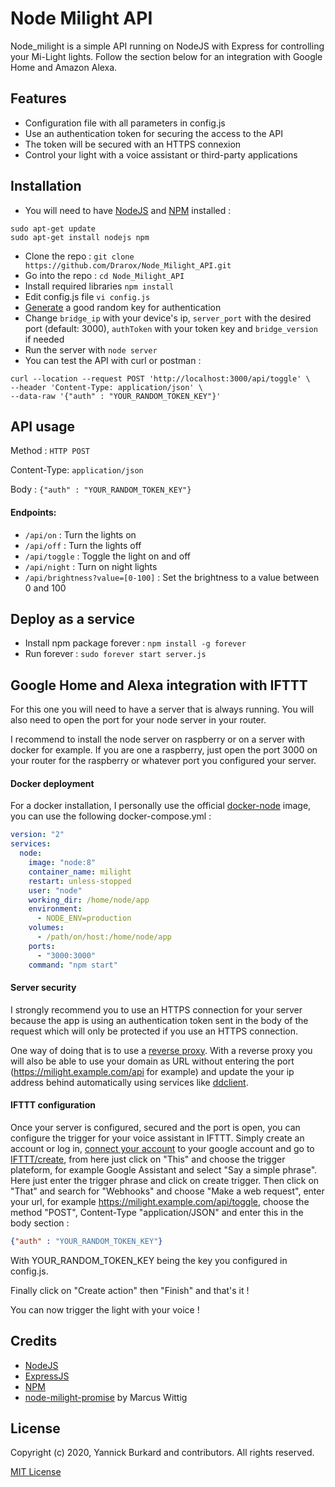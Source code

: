 # Node Milight API

Node_milight is a simple API running on NodeJS with Express for controlling your Mi-Light lights. Follow the section below for an integration with Google Home and Amazon Alexa.

## Features

- Configuration file with all parameters in config.js
- Use an authentication token for securing the access to the API
- The token will be secured with an HTTPS connexion
- Control your light with a voice assistant or third-party applications

## Installation

- You will need to have [NodeJS](https://nodejs.org/en/download/) and [NPM](https://www.npmjs.com/get-npm) installed :
```shell script
sudo apt-get update 
sudo apt-get install nodejs npm
```
- Clone the repo : `git clone https://github.com/Drarox/Node_Milight_API.git`
- Go into the repo : `cd Node_Milight_API`
- Install required libraries `npm install`
- Edit config.js file `vi config.js`
- [Generate](https://www.allkeysgenerator.com/Random/Security-Encryption-Key-Generator.aspx) a good random key for authentication
- Change `bridge_ip` with your device's ip, `server_port` with the desired port (default: 3000), `authToken` with your token key and `bridge_version` if needed
- Run the server with `node server`
- You can test the API with curl or postman :
```curl
curl --location --request POST 'http://localhost:3000/api/toggle' \
--header 'Content-Type: application/json' \
--data-raw '{"auth" : "YOUR_RANDOM_TOKEN_KEY"}'
```

## API usage

Method : `HTTP POST`

Content-Type: `application/json`

Body : `{"auth" : "YOUR_RANDOM_TOKEN_KEY"}`

#### Endpoints:
- `/api/on` : Turn the lights on
- `/api/off` : Turn the lights off
- `/api/toggle` : Toggle the light on and off
- `/api/night` : Turn on night lights
- `/api/brightness?value=[0-100]` : Set the brightness to a value between 0 and 100

## Deploy as a service
- Install npm package forever : `npm install -g forever`
- Run forever : `sudo forever start server.js`

## Google Home and Alexa integration with IFTTT

For this one you will need to have a server that is always running. You will also need to open the port for your node server in your router.

I recommend to install the node server on raspberry or on a server with docker for example.
If you are one a raspberry, just open the port 3000 on your router for the raspberry or whatever port you configured your server.

#### Docker deployment
For a docker installation, I personally use the official [docker-node](https://github.com/nodejs/docker-node) image, you can use the following docker-compose.yml :
 ```yml
 version: "2"
 services:
   node:
     image: "node:8"
     container_name: milight
     restart: unless-stopped
     user: "node"
     working_dir: /home/node/app
     environment:
       - NODE_ENV=production
     volumes:
       - /path/on/host:/home/node/app
     ports:
       - "3000:3000"
     command: "npm start"
 ```
#### Server security

I strongly recommend you to use an HTTPS connection for your server because the app is using an authentication token sent in the body of the request which will only be protected if you use an HTTPS connection.

One way of doing that is to use a [reverse proxy](https://docs.nginx.com/nginx/admin-guide/web-server/reverse-proxy/).
With a reverse proxy you will also be able to use your domain as URL without entering the port (https://milight.example.com/api for example) and update the your ip address behind automatically using services like [ddclient](https://github.com/ddclient/ddclient).

#### IFTTT configuration

Once your server is configured, secured and the port is open, you can configure the trigger for your voice assistant in IFTTT.
Simply create an account or log in, [connect your account](https://support.google.com/pixelphone/answer/7194656) to your google account and go to [IFTTT/create](https://ifttt.com/create/), from here just click on "This" and choose the trigger plateform, for example Google Assistant and select "Say a simple phrase". Here just enter the trigger phrase and click on create trigger. Then click on "That" and search for "Webhooks" and choose "Make a web request", enter your url, for example https://milight.example.com/api/toggle, choose the method "POST", Content-Type "application/JSON" and enter this in the body section :
```json
{"auth" : "YOUR_RANDOM_TOKEN_KEY"}
```
With YOUR_RANDOM_TOKEN_KEY being the key you configured in config.js.

Finally click on "Create action" then "Finish" and that's it !

You can now trigger the light with your voice !

## Credits

- [NodeJS](https://nodejs.org/)
- [ExpressJS](https://expressjs.com/)
- [NPM](https://www.npmjs.com/get-npm)
- [node-milight-promise](https://github.com/mwittig/node-milight-promise) by Marcus Wittig

## License

Copyright (c) 2020, Yannick Burkard and contributors. All rights reserved.

[MIT License](https://github.com/Drarox/Node_Milight_API/blob/master/LICENSE)